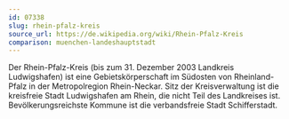 ```yaml
---
id: 07338
slug: rhein-pfalz-kreis
source_url: https://de.wikipedia.org/wiki/Rhein-Pfalz-Kreis
comparison: muenchen-landeshauptstadt
---
```


Der Rhein-Pfalz-Kreis (bis zum 31. Dezember 2003 Landkreis Ludwigshafen) ist eine Gebietskörperschaft im Südosten von Rheinland-Pfalz in der Metropolregion Rhein-Neckar. Sitz der Kreisverwaltung ist die kreisfreie Stadt Ludwigshafen am Rhein, die nicht Teil des Landkreises ist. Bevölkerungsreichste Kommune ist die verbandsfreie Stadt Schifferstadt.

